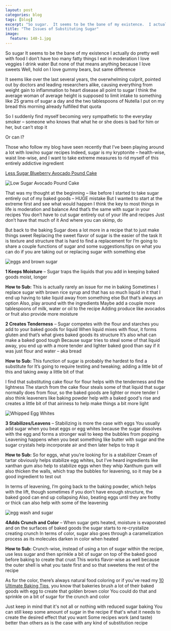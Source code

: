 ```yaml
---
layout: post
categories: blog
tags: [blog]
excerpt: "So sugar.  It seems to be the bane of my existence.  I actually do pretty well with food.  I don’t have too many fatty things.  I eat in moderation.  I love veggies.  I drink water.  But none of that means anything because I love sweets.  Well, hold on.  I love gummy bears, but same difference."
title: "The Issues of Substituting Sugar"
image:
  feature: 148-1.jpg
---
```


So sugar  It seems to be the bane of my existence  I actually do pretty well with food  I don’t have too many fatty things  I eat in moderation  I love veggies  I drink water  But none of that means anything because I love sweets  Well, hold on  I love gummy bears, but same difference

It seems like over the last several years, the overwhelming culprit, pointed out by doctors and leading researchers alike, causing everything from weight gain to inflammation to heart disease all point to sugar  I think the average woman of average height is supposed to limit intake to something like 25 grams of sugar a day and the two tablespoons of Nutella I put on my bread this morning already fulfilled that quota

So I suddenly find myself becoming very sympathetic to the everyday smoker – someone who knows that what he or she does is bad for him or her, but can’t stop it

Or can I?

Those who follow my blog have seen recently that I’ve been playing around a lot with low/no sugar recipes  Indeed, sugar is my kryptonite – health-wise, waist line-wise, and I want to take extreme measures to rid myself of this entirely addictive ingredient

[Less Sugar Blueberry Avocado Pound Cake](http://eastmeetskitchencom/recipes/less-sugar-blueberry-avocado-pound-cakehtml)

![Low Sugar Avocado Pound Cake](/img/143-2jpg "")

That was my thought at the beginning – like before I started to take sugar entirely out of my baked goods – HUGE mistake  But I wanted to start at the extreme first and see what would happen  I think the key to most things in life is moderation and balance  And that’s the same with sugar in your recipes  You don’t have to cut sugar entirely out of your life and recipes  Just don’t have that much of it  And where you can skimp, do

But back to the baking  Sugar does a lot more in a recipe that to just make things sweet  Replacing the sweet flavor of sugar is the easier of the task  It is texture and structure that is hard to find a replacement for  I’m going to share a couple functions of sugar and some suggestions/tips on what you can do if you are taking out or replacing sugar with something else

![eggs and brown sugar](/img/128-4jpg "")

__1 Keeps Moisture__ – Sugar traps the liquids that you add in keeping baked goods moist, longer

__How to Sub:__ This is actually rarely an issue for me in baking  Sometimes I replace sugar with brown rice syrup and that has so much liquid in it that I end up having to take liquid away from something else  But that’s always an option  Also, play around with the ingredients  Maybe add a couple more tablespoons of milk, water or oil to the recipe  Adding produce like avocados or fruit also provide more moisture

__2 Creates Tenderness__ – Sugar competes with the flour and starches you add to your baked goods for liquid  When liquid mixes with flour, it forms gluten and that’s what gives baked goods its structure  It’s also what can make a baked good tough  Because sugar tries to steal some of that liquid away, you end up with a more tender and lighter baked good than say if it was just flour and water – aka bread

__How to Sub:__  This function of sugar is probably the hardest to find a substitute for  It’s going to require testing and tweaking; adding a little bit of this and taking away a little bit of that

I find that substituting cake flour for flour helps with the tenderness and the lightness  The starch from the cake flour steals some of that liquid that sugar normally does from flour, so the baked goods are lighter or more tender  I also think leaveners like baking powder help with a baked good's rise and creates a little bit of that airiness to help make things a bit more light

![Whipped Egg Whites](/img/94-9jpg "")

__3 Stabilizes/Leavens__ – Stabilizing is more the case with eggs  You usually add sugar when you beat eggs or egg whites because the sugar dissolves with the egg and forms a stronger wall to keep the bubbles from popping  Leavening happens when you beat something like butter with sugar and the sugar crystals help incorporate air and then later helps to trap it

__How to Sub:__ So for eggs, what you’re looking for is a stabilizer  Cream of tartar obviously helps stabilize egg whites, but I’ve heard ingredients like xanthan gum also help to stabilize eggs when they whip  Xanthum gum will also thicken the walls, which trap the bubbles for leavening, so it may be a good ingredient to test out

In terms of leavening, I’m going back to the baking powder, which helps with the lift, though sometimes if you don’t have enough structure, the baked good can end up collapsing  Also, beating eggs until they are frothy or thick can also help with some of the leavening

![egg wash and sugar](/img/40-1jpg "")


__4Adds Crunch and Color__ – When sugar gets heated, moisture is evaporated and on the surfaces of baked goods the sugar starts to re-crystalize creating crunch  In terms of color, sugar also goes through a caramelization process as its molecules darken in color when heated

__How to Sub:__ Crunch-wise, instead of using a ton of sugar within the recipe, use less sugar and then sprinkle a bit of sugar on top of the baked good before baking to create that crust  This works flavor-wise as well because the outer shell is what you taste first and so that sweetens the rest of the recipe

As for the color, there’s always natural food coloring or if you’ve read my [10 Ultimate Baking Tips]( http://eastmeetskitchencom/tips/10-ultimate-baking-tips-from-the-proshtml), you know that bakeries brush a lot of their baked goods with egg to create that golden brown color  You could do that and sprinkle on a bit of sugar for the crunch and color

Just keep in mind that it's not all or nothing with reduced sugar baking  You can still keep some amount of sugar in the recipe if that's what it needs to create the desired effect that you want  Some recipes work (and taste) better than others as is the case with any kind of substitution recipe